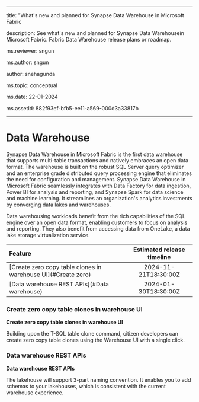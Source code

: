  
- - -

title: "What's new and planned for Synapse Data Warehouse in Microsoft Fabric 

description: See what's new and planned for Synapse Data Warehousein Microsoft Fabric. Fabric Data Warehouse release plans or roadmap.

ms.reviewer: sngun

ms.author: sngun

author: snehagunda

ms.topic: conceptual

ms.date: 22-01-2024 

ms.assetId: 882f93ef-bfb5-ee11-a569-000d3a33817b

- - -

  
# Data Warehouse

Synapse Data Warehouse in Microsoft Fabric is the first data warehouse that supports multi-table transactions and natively embraces an open data format. The warehouse is built on the robust SQL Server query optimizer and an enterprise grade distributed query processing engine that eliminates the need for configuration and management. Synapse Data Warehouse in Microsoft Fabric seamlessly integrates with Data Factory for data ingestion, Power BI for analysis and reporting, and Synapse Spark for data science and machine learning. It streamlines an organization's analytics investments by converging data lakes and warehouses.

Data warehousing workloads benefit from the rich capabilities of the SQL engine over an open data format, enabling customers to focus on analysis and reporting. They also benefit from accessing data from OneLake, a data lake storage virtualization service.

|     **Feature**      | **Estimated release timeline** |    
|:-------------------| :------------------------------:|  
|[Create zero copy table clones in warehouse UI](#Create zero)|2024-11-21T18:30:00Z|
|[Data warehouse REST APIs](#Data warehouse)|2024-01-30T18:30:00Z|
### <a name="Create zero"></a>Create zero copy table clones in warehouse UI
**Create zero copy table clones in warehouse UI**

Building upon the T-SQL table clone command, citizen developers can create zero
copy table clones using the Warehouse UI with a single click.


### <a name="Data warehouse"></a>Data warehouse REST APIs
**Data warehouse REST APIs**

The lakehouse will support 3-part naming convention. It enables you to add
schemas to your lakehouses, which is consistent with the current warehouse
experience.


